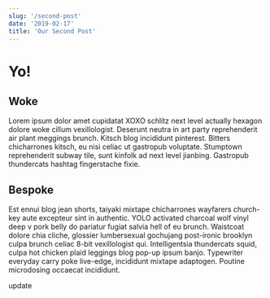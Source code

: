 ```yaml
---
slug: '/second-post'
date: '2019-02-17'
title: 'Our Second Post'
---
```


# Yo!

## Woke

Lorem ipsum dolor amet cupidatat XOXO schlitz next level actually hexagon dolore woke cillum vexillologist. Deserunt neutra in art party reprehenderit air plant meggings brunch. Kitsch blog incididunt pinterest. Bitters chicharrones kitsch, eu nisi celiac ut gastropub voluptate. Stumptown reprehenderit subway tile, sunt kinfolk ad next level jianbing. Gastropub thundercats hashtag fingerstache fixie.

## Bespoke

Est ennui blog jean shorts, taiyaki mixtape chicharrones wayfarers church-key aute excepteur sint in authentic. YOLO activated charcoal wolf vinyl deep v pork belly do pariatur fugiat salvia hell of eu brunch. Waistcoat dolore chia cliche, glossier lumbersexual gochujang post-ironic brooklyn culpa brunch celiac 8-bit vexillologist qui. Intelligentsia thundercats squid, culpa hot chicken plaid leggings blog pop-up ipsum banjo. Typewriter everyday carry poke live-edge, incididunt mixtape adaptogen. Poutine microdosing occaecat incididunt.

update
